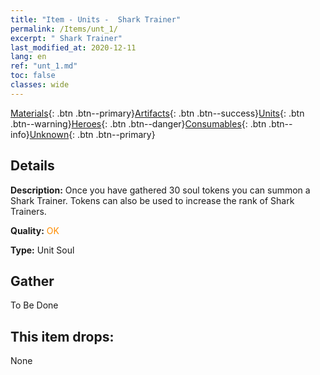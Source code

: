 ```yaml
---
title: "Item - Units -  Shark Trainer"
permalink: /Items/unt_1/
excerpt: " Shark Trainer"
last_modified_at: 2020-12-11
lang: en
ref: "unt_1.md"
toc: false
classes: wide
---
```

 [Materials](/Items/){: .btn .btn--primary}[Artifacts](/Items/Artifacts/){: .btn .btn--success}[Units](/Items/Units/){: .btn .btn--warning}[Heroes](/Items/Heroes/){: .btn .btn--danger}[Consumables](/Items/Consumables/){: .btn .btn--info}[Unknown](/Items/Unknown/){: .btn .btn--primary}

## Details
 **Description:** Once you have gathered 30 soul tokens you can summon a Shark Trainer. Tokens can also be used to increase the rank of Shark Trainers.

 **Quality:** <span style="color: #FF8C00">OK</span>

 **Type:** Unit Soul

## Gather

  To Be Done

## This item drops:

  None

